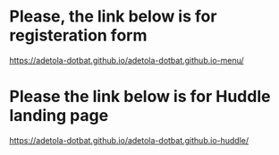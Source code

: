 # Please, the link below is for registeration form
https://adetola-dotbat.github.io/adetola-dotbat.github.io-menu/


# Please the link below is for Huddle landing page
https://adetola-dotbat.github.io/adetola-dotbat.github.io-huddle/
